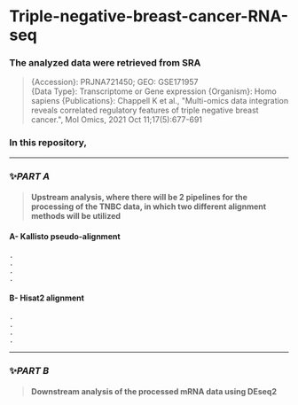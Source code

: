 # Triple-negative-breast-cancer-RNA-seq
### The analyzed data were retrieved from SRA
>{Accession}:	    PRJNA721450; GEO: GSE171957                                                      
>{Data Type}:	    Transcriptome or Gene expression
>{Organism}:	    Homo sapiens
>{Publications}:	Chappell K et al., "Multi-omics data integration reveals correlated regulatory features of triple negative breast cancer.", Mol Omics, 2021 Oct 11;17(5):677-691
### In this repository, 
***
### ✨_PART A_ 
>#### Upstream analysis, where there will be 2 pipelines for the processing of the TNBC data, in which two different alignment methods will be utilized 
  #### A- Kallisto pseudo-alignment
    .
    .
    .
    .
  #### B- Hisat2 alignment
    .
    .
    .
    .
***
### ✨_PART B_
>#### Downstream analysis of the processed mRNA data using DEseq2


